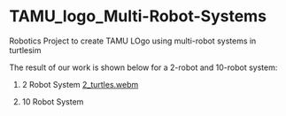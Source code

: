 # TAMU_logo_Multi-Robot-Systems
Robotics Project to create TAMU LOgo using multi-robot systems in turtlesim

The result of our work is shown below for a 2-robot and 10-robot system:

1. 2 Robot System
[2_turtles.webm](https://github.com/shilpa2301/TAMU_logo_Multi-Robot-Systems/assets/117051201/38650de8-3de5-4396-861d-247511c0cca3)

    

2. 10 Robot System
